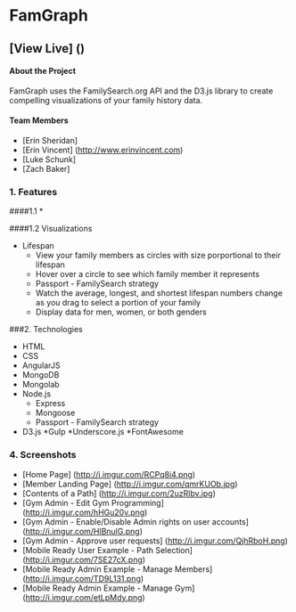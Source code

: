 # FamGraph
## [View Live] ()


#### About the Project

FamGraph uses the FamilySearch.org API and the D3.js library to create compelling visualizations of your family history data.

#### Team Members
* [Erin Sheridan] 
* [Erin Vincent] (http://www.erinvincent.com)
* [Luke Schunk] 
* [Zach Baker] 

### 1. Features
####1.1 
  * 

####1.2 Visualizations
  * Lifespan
    * View your family members as circles with size porportional to their lifespan
    * Hover over a circle to see which family member it represents
    * Passport - FamilySearch strategy
    * Watch the average, longest, and shortest lifespan numbers change as you drag to select a portion of your family
    * Display data for men, women, or both genders



###2. Technologies
  * HTML
  * CSS
  * AngularJS
  * MongoDB
  * Mongolab
  * Node.js
    * Express
    * Mongoose
    * Passport - FamilySearch strategy
  * D3.js
  *Gulp
  *Underscore.js
  *FontAwesome


### 4. Screenshots
  * [Home Page] (http://i.imgur.com/RCPq8i4.png)
  * [Member Landing Page] (http://i.imgur.com/qmrKUOb.jpg)
  * [Contents of a Path] (http://i.imgur.com/2uzRlbv.jpg)
  * [Gym Admin - Edit Gym Programming] (http://i.imgur.com/hHGu20v.png)
  * [Gym Admin - Enable/Disable Admin rights on user accounts] (http://i.imgur.com/HlBnulG.png)
  * [Gym Admin - Approve user requests] (http://i.imgur.com/QjhRboH.png)
  * [Mobile Ready User Example - Path Selection] (http://i.imgur.com/7SE27cX.png)
  * [Mobile Ready Admin Example - Manage Members] (http://i.imgur.com/TD9L131.png)
  * [Mobile Ready Admin Example - Manage Gym] (http://i.imgur.com/etLpMdy.png)
